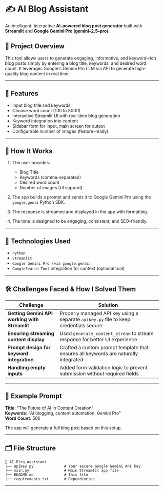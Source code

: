 # ✍️ AI Blog Assistant

An intelligent, interactive **AI-powered blog post generator** built with **Streamlit** and **Google Gemini Pro (gemini-2.5-pro)**.

## 📌 Project Overview

This tool allows users to generate engaging, informative, and keyword-rich blog posts simply by entering a blog title, keywords, and desired word count. It leverages Google's Gemini Pro LLM via API to generate high-quality blog content in real time.

---

## 🚀 Features

- Input blog title and keywords
- Choose word count (100 to 3000)
- Interactive Streamlit UI with real-time blog generation
- Keyword integration into content
- Sidebar form for input, main screen for output
- Configurable number of images (feature-ready)

---

## 🧠 How It Works

1. The user provides:
   - Blog Title
   - Keywords (comma-separated)
   - Desired word count
   - Number of images (UI support)

2. The app builds a prompt and sends it to Google Gemini Pro using the `google.genai` Python SDK.

3. The response is streamed and displayed in the app with formatting.

4. The tone is designed to be engaging, consistent, and SEO-friendly.

---

## 🔧 Technologies Used

- `Python`
- `Streamlit`
- `Google Gemini Pro (via google.genai)`
- `GoogleSearch Tool` integration for context (optional tool)

---

## 🛠️ Challenges Faced & How I Solved Them

| Challenge | Solution |
|----------|----------|
| **Getting Gemini API working with Streamlit** | Properly managed API key using a separate `apikey.py` file to keep credentials secure |
| **Ensuring streaming content display** | Used `generate_content_stream` to stream response for better UI experience |
| **Prompt design for keyword integration** | Crafted a custom prompt template that ensures all keywords are naturally integrated |
| **Handling empty inputs** | Added form validation logic to prevent submission without required fields |

---

## 🧪 Example Prompt

**Title**: "The Future of AI in Content Creation"  
**Keywords**: "AI blogging, content automation, Gemini Pro"  
**Word Count**: 500

The app will generate a full blog post based on this setup.

---

## 🗂️ File Structure

```
📁 AI-Blog-Assistant
├── apikey.py              # Your secure Google Gemini API key
├── main.py                # Main Streamlit app file
├── README.md              # This file
├── requirements.txt       # Dependencies
```
---
